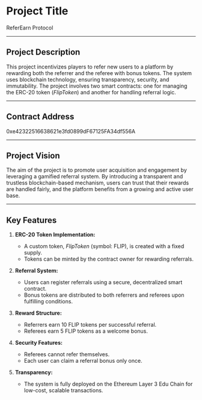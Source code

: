 # Project Title
ReferEarn Protocol

---

## Project Description
This project incentivizes players to refer new users to a platform by rewarding both the referrer and the referee with bonus tokens. The system uses blockchain technology, ensuring transparency, security, and immutability. The project involves two smart contracts: one for managing the ERC-20 token (*FlipToken*) and another for handling referral logic.

---

## Contract Address
0xe42322516638621e3fd0899dF67125FA34df556A

---

## Project Vision
The aim of the project is to promote user acquisition and engagement by leveraging a gamified referral system. By introducing a transparent and trustless blockchain-based mechanism, users can trust that their rewards are handled fairly, and the platform benefits from a growing and active user base.

---

## Key Features
1. **ERC-20 Token Implementation:**
   - A custom token, *FlipToken* (symbol: FLIP), is created with a fixed supply.
   - Tokens can be minted by the contract owner for rewarding referrals.

2. **Referral System:**
   - Users can register referrals using a secure, decentralized smart contract.
   - Bonus tokens are distributed to both referrers and referees upon fulfilling conditions.

3. **Reward Structure:**
   - Referrers earn 10 FLIP tokens per successful referral.
   - Referees earn 5 FLIP tokens as a welcome bonus.

4. **Security Features:**
   - Referees cannot refer themselves.
   - Each user can claim a referral bonus only once.

5. **Transparency:**
   - The system is fully deployed on the Ethereum Layer 3 Edu Chain for low-cost, scalable transactions.


